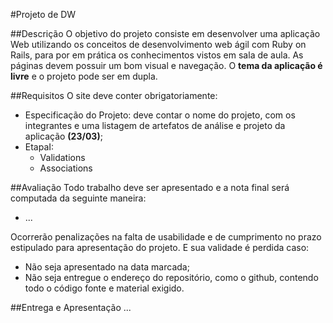 #Projeto de DW

##Descrição
O objetivo do projeto consiste em desenvolver uma aplicação Web utilizando os conceitos de desenvolvimento web ágil com Ruby on Rails, para por em prática os conhecimentos vistos em sala de aula. As páginas devem possuir um bom visual e navegação. O **tema da aplicação é livre** e o projeto pode ser em dupla.

##Requisitos
O site deve conter obrigatoriamente:
	
* Especificação do Projeto: deve contar o nome do projeto, com os integrantes e uma listagem de artefatos de análise e projeto da aplicação **(23/03)**;
* EtapaI:
	* Validations
	* Associations

##Avaliação
Todo trabalho deve ser apresentado e a nota final será computada da seguinte maneira:

* ...

Ocorrerão penalizações na falta de usabilidade e de cumprimento no prazo estipulado para apresentação do projeto. E sua validade é perdida caso:

* Não seja apresentado na data marcada;
* Não seja entregue o endereço do repositório, como o github, contendo todo o código fonte e material exigido.

##Entrega e Apresentação
...
